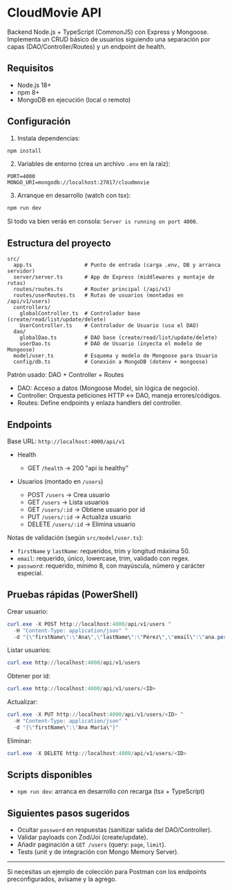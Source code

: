 # CloudMovie API

Backend Node.js + TypeScript (CommonJS) con Express y Mongoose. Implementa un CRUD básico de usuarios siguiendo una separación por capas (DAO/Controller/Routes) y un endpoint de health.

## Requisitos
- Node.js 18+
- npm 8+
- MongoDB en ejecución (local o remoto)

## Configuración
1) Instala dependencias:
```powershell
npm install
```

2) Variables de entorno (crea un archivo `.env` en la raíz):
```env
PORT=4000
MONGO_URI=mongodb://localhost:27017/cloudmovie
```

3) Arranque en desarrollo (watch con tsx):
```powershell
npm run dev
```

Si todo va bien verás en consola: `Server is running on port 4000`.

## Estructura del proyecto
```
src/
  app.ts                 # Punto de entrada (carga .env, DB y arranca servidor)
  server/server.ts       # App de Express (middlewares y montaje de rutas)
  routes/routes.ts       # Router principal (/api/v1)
  routes/userRoutes.ts   # Rutas de usuarios (montadas en /api/v1/users)
  controllers/
    globalController.ts  # Controlador base (create/read/list/update/delete)
    UserController.ts    # Controlador de Usuario (usa el DAO)
  dao/
    globalDao.ts         # DAO base (create/read/list/update/delete)
    userDao.ts           # DAO de Usuario (inyecta el modelo de Mongoose)
  model/user.ts          # Esquema y modelo de Mongoose para Usuario
  config/db.ts           # Conexión a MongoDB (dotenv + mongoose)
```

Patrón usado: DAO + Controller + Routes
- DAO: Acceso a datos (Mongoose Model, sin lógica de negocio).
- Controller: Orquesta peticiones HTTP ↔ DAO, maneja errores/códigos.
- Routes: Define endpoints y enlaza handlers del controller.

## Endpoints
Base URL: `http://localhost:4000/api/v1`

- Health
  - GET `/health` → 200 "api is healthy"

- Usuarios (montado en `/users`)
  - POST `/users` → Crea usuario
  - GET `/users` → Lista usuarios
  - GET `/users/:id` → Obtiene usuario por id
  - PUT `/users/:id` → Actualiza usuario
  - DELETE `/users/:id` → Elimina usuario

Notas de validación (según `src/model/user.ts`):
- `firstName` y `lastName`: requeridos, trim y longitud máxima 50.
- `email`: requerido, único, lowercase, trim, validado con regex.
- `password`: requerido, mínimo 8, con mayúscula, número y carácter especial.

## Pruebas rápidas (PowerShell)
Crear usuario:
```powershell
curl.exe -X POST http://localhost:4000/api/v1/users ^
  -H "Content-Type: application/json" ^
  -d "{\"firstName\":\"Ana\",\"lastName\":\"Pérez\",\"email\":\"ana.perez@example.com\",\"password\":\"Segura1!\"}"
```

Listar usuarios:
```powershell
curl.exe http://localhost:4000/api/v1/users
```

Obtener por id:
```powershell
curl.exe http://localhost:4000/api/v1/users/<ID>
```

Actualizar:
```powershell
curl.exe -X PUT http://localhost:4000/api/v1/users/<ID> ^
  -H "Content-Type: application/json" ^
  -d "{\"firstName\":\"Ana María\"}"
```

Eliminar:
```powershell
curl.exe -X DELETE http://localhost:4000/api/v1/users/<ID>
```

## Scripts disponibles
- `npm run dev`: arranca en desarrollo con recarga (tsx + TypeScript)

## Siguientes pasos sugeridos
- Ocultar `password` en respuestas (sanitizar salida del DAO/Controller).
- Validar payloads con Zod/Joi (create/update).
- Añadir paginación a `GET /users` (query: `page`, `limit`).
- Tests (unit y de integración con Mongo Memory Server).

---
Si necesitas un ejemplo de colección para Postman con los endpoints preconfigurados, avísame y la agrego.
